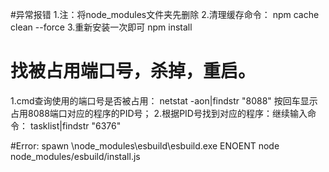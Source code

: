 #异常报错
1.注：将node_modules文件夹先删除
2.清理缓存命令：
npm cache clean --force
3.重新安装一次即可
npm install
# 找被占用端口号，杀掉，重启。
1.cmd查询使用的端口号是否被占用：
netstat  -aon|findstr  "8088"
按回车显示占用8088端口对应的程序的PID号；
2.根据PID号找到对应的程序：继续输入命令：
tasklist|findstr "6376"

#Error: spawn \node_modules\esbuild\esbuild.exe ENOENT
node node_modules/esbuild/install.js